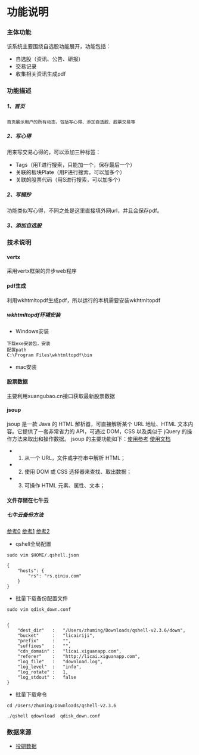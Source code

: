 # 功能说明
### 主体功能
该系统主要围绕自选股功能展开，功能包括：
+ 自选股（资讯、公告、研报）
+ 交易记录
+ 收集相关资讯生成pdf
### 功能描述
##### 1、首页
```
首页展示用户的所有动态，包括写心得、添加自选股、股票交易等
```
##### 2、写心得
用来写交易心得的，可以添加三种标签：
+ Tags（用T进行搜索，只能加一个，保存最后一个）
+ 关联的板块Plate（用P进行搜索，可以加多个）
+ 关联的股票代码（用S进行搜索，可以加多个）
##### 2、写摘抄
功能类似写心得，不同之处是这里直接填外网url，并且会保存pdf。
##### 3、添加自选股



### 技术说明
#### vertx
采用vertx框架的异步web程序

#### pdf生成
利用wkhtmltopdf生成pdf，所以运行的本机需要安装wkhtmltopdf
##### wkhtmltopdf环境安装
+ Windows安装
```
下载exe安装包，安装
配置path
C:\Program Files\wkhtmltopdf\bin
```
+ mac安装
#### 股票数据
主要利用xuangubao.cn接口获取最新股票数据

#### jsoup
jsoup 是一款 Java 的 HTML 解析器，可直接解析某个 URL 地址、HTML 文本内容。它提供了一套非常省力的 API，可通过 DOM，CSS 以及类似于 jQuery 的操作方法来取出和操作数据。
jsoup 的主要功能如下：[使用参考](https://www.ibm.com/developerworks/cn/java/j-lo-jsouphtml/)
[使用文档](https://www.open-open.com/jsoup/)

+ 1. 从一个 URL，文件或字符串中解析 HTML；
+ 2. 使用 DOM 或 CSS 选择器来查找、取出数据；

+ 3. 可操作 HTML 元素、属性、文本；


#### 文件存储在七牛云
##### 七牛云备份方法
[参考0](https://www.laozuo.org/11195.html)
[参考1](https://github.com/qiniu/qshell/blob/master/docs/qdownload.md)
[参考2](https://developer.qiniu.com/kodo/tools/1302/qshell)
+ qshell全局配置
```
sudo vim $HOME/.qshell.json

{
    "hosts": {
        "rs": "rs.qiniu.com"
    }
}
```
+ 批量下载备份配置文件
```
sudo vim qdisk_down.conf


{
    "dest_dir"   :   "/Users/zhuming/Downloads/qshell-v2.3.6/down",
    "bucket"     :   "licairiji",
    "prefix"     :   "",
    "suffixes"   :   "",
    "cdn_domain" :   "licai.xiguanapp.com",
    "referer"    :   "http://licai.xiguanapp.com",
    "log_file"   :   "download.log",
    "log_level"  :   "info",
    "log_rotate" :   1,
    "log_stdout" :   false
}

```
+ 批量下载命令
```
cd /Users/zhuming/Downloads/qshell-v2.3.6

./qshell qdownload  qdisk_down.conf 
```

### 数据来源
+ [投研数据](https://robo.datayes.com/v2/fastreport/company?subType=%E4%B8%8D%E9%99%90&induName=)
